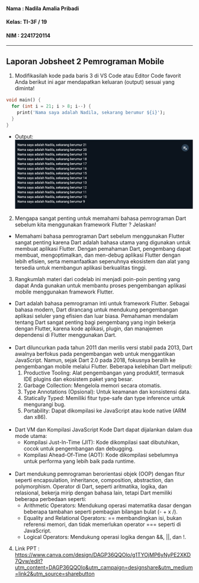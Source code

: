 #### Nama : Nadila Amalia Pribadi
#### Kelas: TI-3F / 19
#### NIM  : 2241720114

---

## Laporan Jobsheet 2 Pemrograman Mobile

1. Modifikasilah kode pada baris 3 di VS Code atau Editor Code favorit Anda berikut ini agar mendapatkan keluaran (output) sesuai yang diminta!

```dart
void main() {
  for (int i = 21; i > 8; i--) {
    print('Nama saya adalah Nadila, sekarang berumur ${i}');
  }
}
```
- Output:
![Output1](./assets/1.PNG)

2. Mengapa sangat penting untuk memahami bahasa pemrograman Dart sebelum kita menggunakan framework Flutter ? Jelaskan!
- Memahami bahasa pemrograman Dart sebelum menggunakan Flutter sangat penting karena Dart adalah bahasa utama yang digunakan untuk membuat aplikasi Flutter. Dengan pemahaman Dart, pengembang dapat membuat, mengoptimalkan, dan men-debug aplikasi Flutter dengan lebih efisien, serta memanfaatkan sepenuhnya ekosistem dan alat yang tersedia untuk membangun aplikasi berkualitas tinggi.

3. Rangkumlah materi dari codelab ini menjadi poin-poin penting yang dapat Anda gunakan untuk membantu proses pengembangan aplikasi mobile menggunakan framework Flutter.
- Dart adalah bahasa pemrograman inti untuk framework Flutter. Sebagai bahasa modern, Dart dirancang untuk mendukung pengembangan aplikasi seluler yang efisien dan luar biasa. Pemahaman mendalam tentang Dart sangat penting bagi pengembang yang ingin bekerja dengan Flutter, karena kode aplikasi, plugin, dan manajemen dependensi di Flutter menggunakan Dart. <br><br>
- Dart diluncurkan pada tahun 2011 dan merilis versi stabil pada 2013, Dart awalnya berfokus pada pengembangan web untuk menggantikan JavaScript. Namun, sejak Dart 2.0 pada 2018, fokusnya beralih ke pengembangan mobile melalui Flutter. Beberapa kelebihan Dart meliputi:
    1. Productive Tooling: Alat pengembangan yang produktif, termasuk IDE plugins dan ekosistem paket yang besar.
    2. Garbage Collection: Mengelola memori secara otomatis.
    3. Type Annotations (Opsional): Untuk keamanan dan konsistensi data.
    4. Statically Typed: Memiliki fitur type-safe dan type inference untuk mengurangi bug.
    5. Portability: Dapat dikompilasi ke JavaScript atau kode native (ARM dan x86). <br><br>
- Dart VM dan Kompilasi JavaScript
Kode Dart dapat dijalankan dalam dua mode utama:
    - Kompilasi Just-In-Time (JIT): Kode dikompilasi saat dibutuhkan, cocok untuk pengembangan dan debugging.
    - Kompilasi Ahead-Of-Time (AOT): Kode dikompilasi sebelumnya untuk performa yang lebih baik pada runtime. <br><br>
- Dart mendukung pemrograman berorientasi objek (OOP) dengan fitur seperti encapsulation, inheritance, composition, abstraction, dan polymorphism. Operator di Dart, seperti aritmatika, logika, dan relasional, bekerja mirip dengan bahasa lain, tetapi Dart memiliki beberapa perbedaan seperti:<br>
    - Arithmetic Operators: Mendukung operasi matematika dasar dengan beberapa tambahan seperti pembagian bilangan bulat (- + x /).
    - Equality and Relational Operators: == membandingkan isi, bukan referensi memori, dan tidak memerlukan operator === seperti di JavaScript.
    - Logical Operators: Mendukung operasi logika dengan &&, ||, dan !.

4. Link PPT : https://www.canva.com/design/DAGP36QQOlo/g1TYOjMP6yNyPE2XKD7Qvw/edit?utm_content=DAGP36QQOlo&utm_campaign=designshare&utm_medium=link2&utm_source=sharebutton

